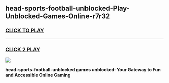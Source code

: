 
## head-sports-football-unblocked-Play-Unblocked-Games-Online-r7r32
<h3>
<a href="https://premium76.site?title=head-sports-football-unblocked&ref=25A">CLICK TO PLAY</a></h3>
<hr>

<h3>
<a href="https://premium76.site?title=head-sports-football-unblocked&ref=25A">CLICK 2 PLAY</a>
  
</h3>

<a href="https://premium76.site?title=head-sports-football-unblocked&ref=25A"><img src="https://clearcache.store/games.png"></a>


**head-sports-football-unblocked games unblocked: Your Gateway to Fun and Accessible Online Gaming**
